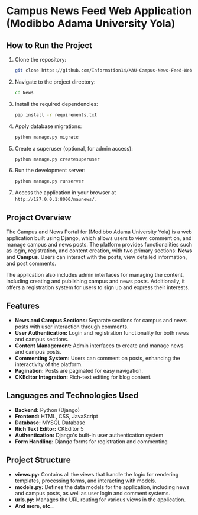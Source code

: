 # Campus News Feed Web Application (Modibbo Adama University Yola) 

## How to Run the Project
1. Clone the repository:
    ```bash
    git clone https://github.com/Information14/MAU-Campus-News-Feed-Web-Application.git
    ```

2. Navigate to the project directory:
    ```bash
    cd News 
    ```

3. Install the required dependencies:
    ```bash
    pip install -r requirements.txt
    ```

4. Apply database migrations:
    ```bash
    python manage.py migrate
    ```

5. Create a superuser (optional, for admin access):
    ```bash
    python manage.py createsuperuser
    ```

6. Run the development server:
    ```bash
    python manage.py runserver
    ```

7. Access the application in your browser at `http://127.0.0.1:8000/maunews/`.

## Project Overview
The Campus and News Portal for (Modibbo Adama University Yola) is a web application built using Django, which allows users to view, comment on, and manage campus and news posts. The platform provides functionalities such as login, registration, and content creation, with two primary sections: **News** and **Campus**. Users can interact with the posts, view detailed information, and post comments. 

The application also includes admin interfaces for managing the content, including creating and publishing campus and news posts. Additionally, it offers a registration system for users to sign up and express their interests.

## Features
- **News and Campus Sections:** Separate sections for campus and news posts with user interaction through comments.
- **User Authentication:** Login and registration functionality for both news and campus sections.
- **Content Management:** Admin interfaces to create and manage news and campus posts.
- **Commenting System:** Users can comment on posts, enhancing the interactivity of the platform.
- **Pagination:** Posts are paginated for easy navigation.
- **CKEditor Integration:** Rich-text editing for blog content.

## Languages and Technologies Used
- **Backend:** Python (Django)
- **Frontend:** HTML, CSS, JavaScript
- **Database:** MYSQL Database 
- **Rich Text Editor:** CKEditor 5
- **Authentication:** Django's built-in user authentication system
- **Form Handling:** Django forms for registration and commenting

## Project Structure
- **views.py:** Contains all the views that handle the logic for rendering templates, processing forms, and interacting with models.
- **models.py:** Defines the data models for the application, including news and campus posts, as well as user login and comment systems.
- **urls.py:** Manages the URL routing for various views in the application.
- **And more, etc..** 


